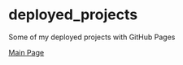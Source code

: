 # deployed_projects

Some of my deployed projects with GitHub Pages

[Main Page](https://b-lukaszuk.github.io/deployed_projects/)
